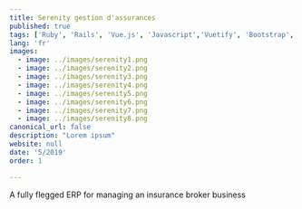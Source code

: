 ```yaml
---
title: Serenity gestion d'assurances
published: true
tags: ['Ruby', 'Rails', 'Vue.js', 'Javascript','Vuetify', 'Bootstrap', 'HTML', 'CSS', 'AWS', 'Postgres', 'Circle-Ci', 'Jest', 'Minitest', 'Rspec']
lang: 'fr'
images:
  - image: ../images/serenity1.png
  - image: ../images/serenity2.png
  - image: ../images/serenity3.png
  - image: ../images/serenity4.png
  - image: ../images/serenity5.png
  - image: ../images/serenity6.png
  - image: ../images/serenity7.png
  - image: ../images/serenity8.png
canonical_url: false
description: "Lorem ipsum"
website: null
date: '5/2019'
order: 1

---
```


A fully flegged ERP for managing an insurance broker business


